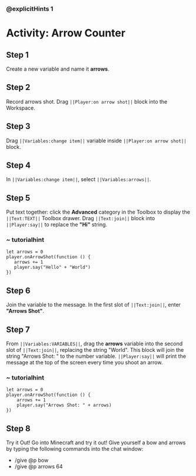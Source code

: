 ### @explicitHints 1
# Activity: Arrow Counter

## Step 1
Create a new variable and name it **arrows**.

## Step 2
Record arrows shot. Drag ``||Player:on arrow shot||`` block into the Workspace.

## Step 3
Drag ``||Variables:change item||`` variable inside ``||Player:on arrow shot||`` block.

## Step 4
In ``||Variables:change item||``, select ``||Variables:arrows||``.

## Step 5
Put text together: click the **Advanced** category in the Toolbox to display the ``||Text:TEXT||`` Toolbox drawer. Drag ``||Text:join||`` block into ``||Player:say||`` to replace the **"Hi"** string.

### ~ tutorialhint
 ``` blocks
 let arrows = 0
player.onArrowShot(function () {
    arrows += 1
    player.say("Hello" + "World")
})
```
## Step 6
Join the variable to the message. In the first slot of ``||Text:join||``, enter **"Arrows Shot"**.

## Step 7
From ``||Variables:VARIABLES||``, drag the **arrows** variable into the second slot of ``||Text:join||``, replacing the string "World". This block will join the string "Arrows Shot: " to the number variable. ``||Player:say||`` will print the message at the top of the screen every time you shoot an arrow.

### ~ tutorialhint
``` blocks
let arrows = 0
player.onArrowShot(function () {
    arrows += 1
    player.say("Arrows Shot: " + arrows)
})
```

## Step 8
Try it Out! Go into Minecraft and try it out! Give yourself a bow and arrows by typing the following commands into the chat window:
* /give @p bow
* /give @p arrows 64
